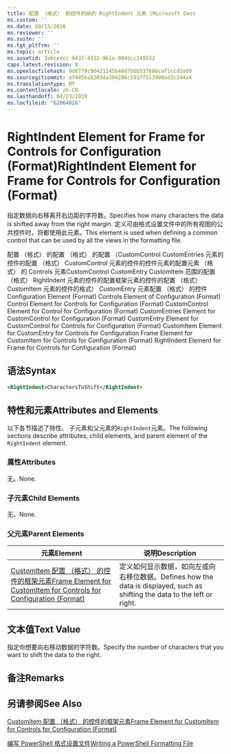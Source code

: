 ```yaml
---
title: 配置 （格式） 的控件的帧的 RightIndent 元素 |Microsoft Docs
ms.custom: ''
ms.date: 09/13/2016
ms.reviewer: ''
ms.suite: ''
ms.tgt_pltfrm: ''
ms.topic: article
ms.assetid: 3a6cedcc-0437-4312-961e-0845cc249532
caps.latest.revision: 8
ms.openlocfilehash: 9d8779c90421145b40d7b6b537686caf1ccd2a09
ms.sourcegitcommit: e7445ba8203da304286c591ff513900ad1c244a4
ms.translationtype: MT
ms.contentlocale: zh-CN
ms.lasthandoff: 04/23/2019
ms.locfileid: "62064826"
---
```

# <a name="rightindent-element-for-frame-for-controls-for-configuration-format"></a><span data-ttu-id="227d9-102">RightIndent Element for Frame for Controls for Configuration (Format)</span><span class="sxs-lookup"><span data-stu-id="227d9-102">RightIndent Element for Frame for Controls for Configuration (Format)</span></span>

<span data-ttu-id="227d9-103">指定数据向右移离开右边距的字符数。</span><span class="sxs-lookup"><span data-stu-id="227d9-103">Specifies how many characters the data is shifted away from the right margin.</span></span> <span data-ttu-id="227d9-104">定义可由格式设置文件中的所有视图的公共控件时，将都使用此元素。</span><span class="sxs-lookup"><span data-stu-id="227d9-104">This element is used when defining a common control that can be used by all the views in the formatting file.</span></span>

<span data-ttu-id="227d9-105">配置 （格式） 的配置 （格式） 的配置 （CustomControl CustomEntries 元素的控件的配置 （格式） CustomControl 元素的控件的控件元素的配置元素 （格式） 的 Controls 元素CustomControl CustomEntry CustomItem 范围的配置 （格式） RightIndent 元素的控件的配置框架元素的控件的配置 （格式） CustomItem 元素的控件的格式） CustomEntry 元素配置 （格式） 的控件</span><span class="sxs-lookup"><span data-stu-id="227d9-105">Configuration Element (Format) Controls Element of Configuration (Format) Control Element for Controls for Configuration (Format) CustomControl Element for Control for Configuration (Format) CustomEntries Element for CustomControl for Configuration (Format) CustomEntry Element for CustomControl for Controls for Configuration (Format) CustomItem Element for CustomEntry for Controls for Configuration Frame Element for CustomItem for Controls for Configuration (Format) RightIndent Element for Frame for Controls for Configuration (Format)</span></span>

## <a name="syntax"></a><span data-ttu-id="227d9-106">语法</span><span class="sxs-lookup"><span data-stu-id="227d9-106">Syntax</span></span>

```xml
<RightIndent>CharactersToShift</RightIndent>
```

## <a name="attributes-and-elements"></a><span data-ttu-id="227d9-107">特性和元素</span><span class="sxs-lookup"><span data-stu-id="227d9-107">Attributes and Elements</span></span>

<span data-ttu-id="227d9-108">以下各节描述了特性、 子元素和父元素的`RightIndent`元素。</span><span class="sxs-lookup"><span data-stu-id="227d9-108">The following sections describe attributes, child elements, and parent element of the `RightIndent` element.</span></span>

### <a name="attributes"></a><span data-ttu-id="227d9-109">属性</span><span class="sxs-lookup"><span data-stu-id="227d9-109">Attributes</span></span>

<span data-ttu-id="227d9-110">无。</span><span class="sxs-lookup"><span data-stu-id="227d9-110">None.</span></span>

### <a name="child-elements"></a><span data-ttu-id="227d9-111">子元素</span><span class="sxs-lookup"><span data-stu-id="227d9-111">Child Elements</span></span>

<span data-ttu-id="227d9-112">无。</span><span class="sxs-lookup"><span data-stu-id="227d9-112">None.</span></span>

### <a name="parent-elements"></a><span data-ttu-id="227d9-113">父元素</span><span class="sxs-lookup"><span data-stu-id="227d9-113">Parent Elements</span></span>

|<span data-ttu-id="227d9-114">元素</span><span class="sxs-lookup"><span data-stu-id="227d9-114">Element</span></span>|<span data-ttu-id="227d9-115">说明</span><span class="sxs-lookup"><span data-stu-id="227d9-115">Description</span></span>|
|-------------|-----------------|
|[<span data-ttu-id="227d9-116">CustomItem 配置 （格式） 的控件的框架元素</span><span class="sxs-lookup"><span data-stu-id="227d9-116">Frame Element for CustomItem for Controls for Configuration (Format)</span></span>](./frame-element-for-customitem-for-controls-for-configuration-format.md)|<span data-ttu-id="227d9-117">定义如何显示数据，如向左或向右移位数据。</span><span class="sxs-lookup"><span data-stu-id="227d9-117">Defines how the data is displayed, such as shifting the data to the left or right.</span></span>|

## <a name="text-value"></a><span data-ttu-id="227d9-118">文本值</span><span class="sxs-lookup"><span data-stu-id="227d9-118">Text Value</span></span>

<span data-ttu-id="227d9-119">指定你想要向右移动数据的字符数。</span><span class="sxs-lookup"><span data-stu-id="227d9-119">Specify the number of characters that you want to shift the data to the right.</span></span>

## <a name="remarks"></a><span data-ttu-id="227d9-120">备注</span><span class="sxs-lookup"><span data-stu-id="227d9-120">Remarks</span></span>

## <a name="see-also"></a><span data-ttu-id="227d9-121">另请参阅</span><span class="sxs-lookup"><span data-stu-id="227d9-121">See Also</span></span>

[<span data-ttu-id="227d9-122">CustomItem 配置 （格式） 的控件的框架元素</span><span class="sxs-lookup"><span data-stu-id="227d9-122">Frame Element for CustomItem for Controls for Configuration (Format)</span></span>](./frame-element-for-customitem-for-controls-for-configuration-format.md)

[<span data-ttu-id="227d9-123">编写 PowerShell 格式设置文件</span><span class="sxs-lookup"><span data-stu-id="227d9-123">Writing a PowerShell Formatting File</span></span>](./writing-a-powershell-formatting-file.md)
